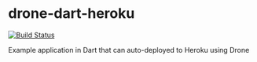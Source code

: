 drone-dart-heroku
=================

[![Build Status](https://test.drone.io/github.com/drone-demo/drone-dart-heroku/status.png)](https://test.drone.io/github.com/drone-demo/drone-dart-heroku/latest)

Example application in Dart that can auto-deployed to Heroku using Drone

